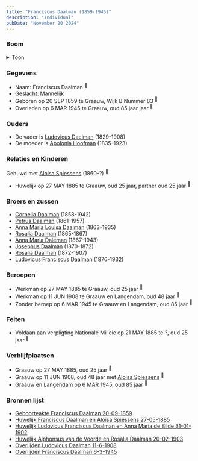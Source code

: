 ```yaml
---
title: "Franciscus Daalman (1859-1945)"
description: "Individual"
pubDate: "November 20 2024"
---
```


### Boom
<details><summary>Toon</summary>

![test](https://www.plantuml.com/plantuml/svg/ZPDDRzim38Rl-XL4UzXsAE2FkR6386sIsck7DItMRi1EWMohYH1PCaHvGL3alu-ftIJ3YZKtWIAfX-zBNQBZrZMLOhYKkkQMLv3pOZctfj7bn2XZmLckaQw4TcmXIm65j8KIxLbKjLj39QfSM6n3w8GLngrhmGww5eeZmZC3WB6nfR2F2raijK0S32ekzN088TimzW7kNvv2rbQSV6jAyriM3S8L5whY-WGumetdUK42S9g6MPIDgV7panIgtC2Wd_DyFSkDSqhqXn30tUGH_9Yohnk5xY0HburICwxBMM4DOcu8Xofy7xx-c8AVU35yiPmtAmBhQ4OrQQ8bXsjZdlw2YGac6wTX6lu79e7ftK-22IDge9tG4b6yJvIqCoH1-0_GeByIPIdrdD927wxI2RMFUYzS6N7v7fmgEL-ujL3Ah8Xjmphnpiww3DODi0zqbHIWgo3eiTVdCbg6Gc9h1p-qWx9WP-KHjdZmaDvlMPFNcTwLuHnkHzz9Xi_HNeQTCSf8vF1GIrefeN67HL8VOSpDTBiZvnvy_7GqpWLSlEq3AN4x-aNzucZdGoz-quUjQftilPXrlFi0knIwfE_v1m00)
</details>

### Gegevens
- Naam: Franciscus Daalman <sup><a href="../s00381/" style="text-decoration:none" title="Geboorteakte Franciscus Daalman 20-09-1859">:link:</a></sup>
- Geslacht: Mannelijk
- Geboren op 20 SEP 1859 te Graauw, Wijk B Nummer 83 <sup><a href="../s00381/" style="text-decoration:none" title="Geboorteakte Franciscus Daalman 20-09-1859">:link:</a></sup>
- Overleden op 6 MAR 1945 te Graauw, oud 85 jaar jaar <sup><a href="../s00405/" style="text-decoration:none" title="Overlijden Franciscus Daalman 6-3-1945">:link:</a></sup>

### Ouders
- De vader is [Ludovicus Daelman](../i00029/) (1829-1908)
- De moeder is [Apolonia Hoofman](../i00028/) (1835-1923)

### Relaties en Kinderen

Gehuwd met [Aloisa Spiessens](../i00235/) (1860-?) <sup><a href="../s00393/" style="text-decoration:none" title="Huwelijk Franciscus Daalman en Aloisa Spiessens 27-05-1885">:link:</a></sup>
- Huwelijk op 27 MAY 1885 te Graauw, oud 25 jaar, partner oud 25 jaar <sup><a href="../s00393/" style="text-decoration:none" title="Huwelijk Franciscus Daalman en Aloisa Spiessens 27-05-1885">:link:</a></sup>

### Broers en zussen
- [Cornelia Daalman](../i00226/) (1858-1942)
- [Petrus Daalman](../i00228/) (1861-1957)
- [Anna Maria Louisa Daalman](../i00229/) (1863-1935)
- [Rosalia Daalman](../i00230/) (1865-1867)
- [Anna Maria Daleman](../i00231/) (1867-1943)
- [Josephus Daalman](../i00232/) (1870-1872)
- [Rosalia Daalman](../i00233/) (1872-1907)
- [Ludovicus Franciscus Daalman](../i00234/) (1876-1932)

### Beroepen
- Werkman op 27 MAY 1885 te Graauw, oud 25 jaar <sup><a href="../s00393/" style="text-decoration:none" title="Huwelijk Franciscus Daalman en Aloisa Spiessens 27-05-1885">:link:</a></sup>
- Werkman op 11 JUN 1908 te Graauw en Langendam, oud 48 jaar <sup><a href="../s00402/" style="text-decoration:none" title="Overlijden Ludovicus Daalman 11-6-1908">:link:</a></sup>
- Zonder beroep op 6 MAR 1945 te Graauw en Langendam, oud 85 jaar <sup><a href="../s00405/" style="text-decoration:none" title="Overlijden Franciscus Daalman 6-3-1945">:link:</a></sup>

### Feiten
- Voldaan aan verpligting Nationale Milicie op 21 MAY 1885 te ?, oud 25 jaar <sup><a href="../s00393/" style="text-decoration:none" title="Huwelijk Franciscus Daalman en Aloisa Spiessens 27-05-1885">:link:</a></sup>

### Verblijfplaatsen
- Graauw  op 27 MAY 1885, oud 25 jaar  <sup><a href="../s00393/" style="text-decoration:none" title="Huwelijk Franciscus Daalman en Aloisa Spiessens 27-05-1885">:link:</a></sup>
- Graauw  op 11 JUN 1908, oud 48 jaar met [Aloisa Spiessens](../i00235/) <sup><a href="../s00402/" style="text-decoration:none" title="Overlijden Ludovicus Daalman 11-6-1908">:link:</a></sup>
- Graauw en Langendam  op 6 MAR 1945, oud 85 jaar  <sup><a href="../s00405/" style="text-decoration:none" title="Overlijden Franciscus Daalman 6-3-1945">:link:</a></sup>

### Bronnen lijst
- [Geboorteakte Franciscus Daalman 20-09-1859](../s00381/)
- [Huwelijk Franciscus Daalman en Aloisa Spiessens 27-05-1885](../s00393/)
- [Huwelijk Ludovicus Franciscus Daalman en Anna Maria de Bilde 31-01-1902](../s00399/)
- [Huwelijk Alphonsus van de Voorde en Rosalia Daalman 20-02-1903](../s00400/)
- [Overlijden Ludovicus Daalman 11-6-1908](../s00402/)
- [Overlijden Franciscus Daalman 6-3-1945](../s00405/)